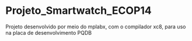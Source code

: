 # Projeto_Smartwatch_ECOP14
Projeto desenvolvido por meio do mplabx, com o compilador xc8, para uso na placa de desenvolvimento PQDB
